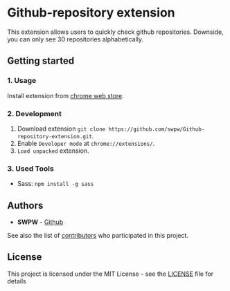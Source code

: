 # Github-repository extension
This extension allows users to quickly check github repositories. Downside, you can only see 30 repositories alphabetically.

## Getting started
### 1. Usage
Install extension from [chrome web store](link).

### 2. Development

1. Download extension `git clone https://github.com/swpw/Github-repository-extension.git`.
2. Enable `Developer mode` at `chrome://extensions/`.
3. `Load unpacked` extension.

### 3. Used Tools

* Sass: `npm install -g sass`

## Authors

* **SWPW** - [Github](https://github.com/swpw)

See also the list of [contributors](https://github.com/swpw/Github-repository/graphs/contributors) who participated in this project.

## License

This project is licensed under the MIT License - see the [LICENSE](LICENSE) file for details
